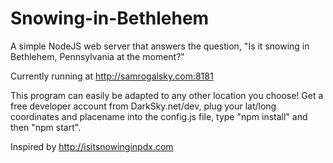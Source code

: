 # Snowing-in-Bethlehem
A simple NodeJS web server that answers the question, "Is it snowing in Bethlehem, Pennsylvania at the moment?"

Currently running at http://samrogalsky.com:8181

This program can easily be adapted to any other location you choose!
Get a free developer account from DarkSky.net/dev, plug your lat/long coordinates and placename into the config.js file, type "npm install" and then "npm start".

Inspired by http://isitsnowinginpdx.com
